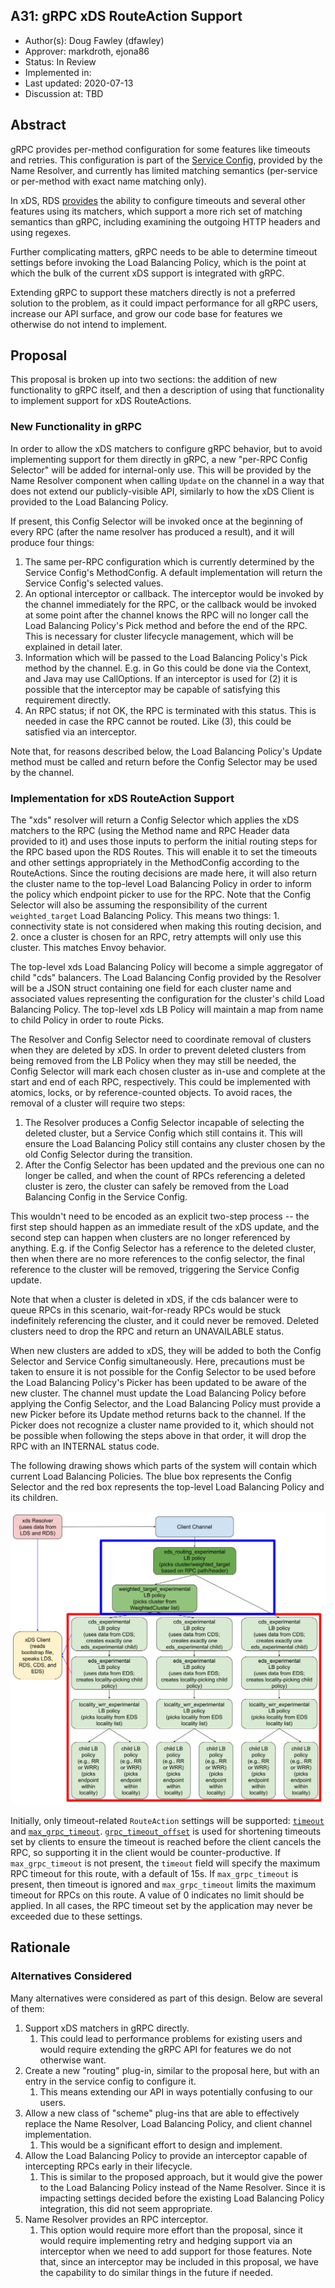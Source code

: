 A31: gRPC xDS RouteAction Support
----
* Author(s): Doug Fawley (dfawley)
* Approver: markdroth, ejona86
* Status: In Review
* Implemented in:
* Last updated: 2020-07-13
* Discussion at: TBD

## Abstract

gRPC provides per-method configuration for some features like timeouts and
retries.  This configuration is part of the [Service
Config](https://github.com/grpc/grpc/blob/master/doc/service_config.md),
provided by the Name Resolver, and currently has limited matching semantics
(per-service or per-method with exact name matching only).

In xDS, RDS
[provides](https://www.envoyproxy.io/docs/envoy/latest/api-v2/api/v2/route/route_components.proto#route-routeaction)
the ability to configure timeouts and several other features using its matchers,
which support a more rich set of matching semantics than gRPC, including
examining the outgoing HTTP headers and using regexes.

Further complicating matters, gRPC needs to be able to determine timeout
settings before invoking the Load Balancing Policy, which is the point at which
the bulk of the current xDS support is integrated with gRPC.

Extending gRPC to support these matchers directly is not a preferred solution to
the problem, as it could impact performance for all gRPC users, increase our API
surface, and grow our code base for features we otherwise do not intend to
implement.


## Proposal

This proposal is broken up into two sections: the addition of new functionality
to gRPC itself, and then a description of using that functionality to implement
support for xDS RouteActions.

### New Functionality in gRPC

In order to allow the xDS matchers to configure gRPC behavior, but to avoid
implementing support for them directly in gRPC, a new "per-RPC Config Selector"
will be added for internal-only use.  This will be provided by the Name Resolver
component when calling `Update` on the channel in a way that does not extend our
publicly-visible API, similarly to how the xDS Client is provided to the Load
Balancing Policy.

If present, this Config Selector will be invoked once at the beginning of every
RPC (after the name resolver has produced a result), and it will produce four
things:

1.  The same per-RPC configuration which is currently determined by the Service
    Config's MethodConfig.  A default implementation will return the Service
    Config's selected values.
1.  An optional interceptor or callback.  The interceptor would be invoked by
    the channel immediately for the RPC, or the callback would be invoked at
    some point after the channel knows the RPC will no longer call the Load
    Balancing Policy's Pick method and before the end of the RPC.  This is
    necessary for cluster lifecycle management, which will be explained in
    detail later.
1.  Information which will be passed to the Load Balancing Policy's Pick method
    by the channel.  E.g. in Go this could be done via the Context, and Java may
    use CallOptions.  If an interceptor is used for (2) it is possible that the
    interceptor may be capable of satisfying this requirement directly.
1.  An RPC status; if not OK, the RPC is terminated with this status.  This is
    needed in case the RPC cannot be routed.  Like (3), this could be satisfied
    via an interceptor.

Note that, for reasons described below, the Load Balancing Policy's Update
method must be called and return before the Config Selector may be used by the
channel.


### Implementation for xDS RouteAction Support

The "xds" resolver will return a Config Selector which applies the xDS matchers
to the RPC (using the Method name and RPC Header data provided to it) and uses
those inputs to perform the initial routing steps for the RPC based upon the RDS
Routes.  This will enable it to set the timeouts and other settings
appropriately in the MethodConfig according to the RouteActions.  Since the
routing decisions are made here, it will also return the cluster name to the
top-level Load Balancing Policy in order to inform the policy which endpoint
picker to use for the RPC.  Note that the Config Selector will also be assuming
the responsibility of the current `weighted_target` Load Balancing Policy.  This
means two things: 1. connectivity state is not considered when making this
routing decision, and 2. once a cluster is chosen for an RPC, retry attempts
will only use this cluster.  This matches Envoy behavior.

The top-level xds Load Balancing Policy will become a simple aggregator of child
"cds" balancers.  The Load Balancing Config provided by the Resolver will be a
JSON struct containing one field for each cluster name and associated values
representing the configuration for the cluster's child Load Balancing Policy.
The top-level xds LB Policy will maintain a map from name to child Policy in
order to route Picks.

The Resolver and Config Selector need to coordinate removal of clusters when
they are deleted by xDS.  In order to prevent deleted clusters from being
removed from the LB Policy when they may still be needed, the Config Selector
will mark each chosen cluster as in-use and complete at the start and end of
each RPC, respectively.  This could be implemented with atomics, locks, or by
reference-counted objects.  To avoid races, the removal of a cluster will
require two steps:



1.  The Resolver produces a Config Selector incapable of selecting the deleted
    cluster, but a Service Config which still contains it.  This will ensure the
    Load Balancing Policy still contains any cluster chosen by the old Config
    Selector during the transition.
1.  After the Config Selector has been updated and the previous one can no
    longer be called, and when the count of RPCs referencing a deleted cluster
    is zero, the cluster can safely be removed from the Load Balancing Config in
    the Service Config.

This wouldn't need to be encoded as an explicit two-step process -- the first
step should happen as an immediate result of the xDS update, and the second step
can happen when clusters are no longer referenced by anything.  E.g. if the
Config Selector has a reference to the deleted cluster, then when there are no
more references to the config selector, the final reference to the cluster will
be removed, triggering the Service Config update.

Note that when a cluster is deleted in xDS, if the cds balancer were to queue
RPCs in this scenario, wait-for-ready RPCs would be stuck indefinitely
referencing the cluster, and it could never be removed.  Deleted clusters need
to drop the RPC and return an UNAVAILABLE status.

When new clusters are added to xDS, they will be added to both the Config
Selector and Service Config simultaneously.  Here, precautions must be taken to
ensure it is not possible for the Config Selector to be used before the Load
Balancing Policy's Picker has been updated to be aware of the new cluster.  The
channel must update the Load Balancing Policy before applying the Config
Selector, and the Load Balancing Policy must provide a new Picker before its
Update method returns back to the channel. If the Picker does not recognize a
cluster name provided to it, which should not be possible when following the
steps above in that order, it will drop the RPC with an INTERNAL status code.

The following drawing shows which parts of the system will contain which current
Load Balancing Policies.  The blue box represents the Config Selector and the
red box represents the top-level Load Balancing Policy and its children.

![xDS Architecture](A31_graphics/xds_architecture.png "xDS Architecture")

Initially, only timeout-related `RouteAction` settings will be supported:
<code>[timeout](http://google3/third_party/envoy/src/api/envoy/api/v2/route/route_components.proto?l=886&rcl=309630292)</code>
and
<code>[max_grpc_timeout](http://google3/third_party/envoy/src/api/envoy/api/v2/route/route_components.proto?l=979&rcl=309630292)</code>. <code>[grpc_timeout_offset](http://google3/third_party/envoy/src/api/envoy/api/v2/route/route_components.proto?l=988&rcl=309630292)</code>
is used for shortening timeouts set by clients to ensure the timeout is reached
before the client cancels the RPC, so supporting it in the client would be
counter-productive.  If <code>max_grpc_timeout</code> is not present, the
<code>timeout</code> field will specify the maximum RPC timeout for this route,
with a default of 15s.  If <code>max_grpc_timeout</code> is present, then
timeout is ignored and <code>max_grpc_timeout</code> limits the maximum timeout
for RPCs on this route.  A value of 0 indicates no limit should be applied.  In
all cases, the RPC timeout set by the application may never be exceeded due to
these settings.

## Rationale

### Alternatives Considered

Many alternatives were considered as part of this design.  Below are several of them:

1.  Support xDS matchers in gRPC directly.
    1.  This could lead to performance problems for existing users and would
        require extending the gRPC API for features we do not otherwise want.
1.  Create a new "routing" plug-in, similar to the proposal here, but with an
    entry in the service config to configure it.
    1.  This means extending our API in ways potentially confusing to our users.
1.  Allow a new class of "scheme" plug-ins that are able to effectively replace
    the Name Resolver, Load Balancing Policy, and client channel implementation.
    1.  This would be a significant effort to design and implement.
1.  Allow the Load Balancing Policy to provide an interceptor capable of
    intercepting RPCs early in their lifecycle.
    1.  This is similar to the proposed approach, but it would give the power to
        the Load Balancing Policy instead of the Name Resolver.  Since it is
        impacting settings decided before the existing Load Balancing Policy
        integration, this did not seem appropriate.
1.  Name Resolver provides an RPC interceptor.
    1.  This option would require more effort than the proposal, since it would
        require implementing retry and hedging support via an interceptor when
        we need to add support for those features.  Note that, since an
        interceptor may be included in this proposal, we have the capability to
        do similar things in the future if needed.
